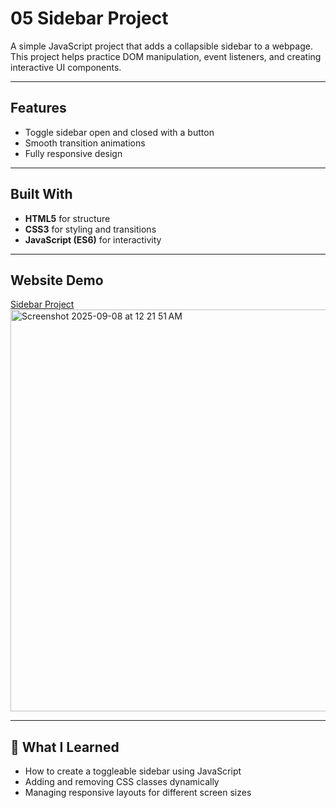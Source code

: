 # 05 Sidebar Project

A simple JavaScript project that adds a collapsible sidebar to a webpage.  
This project helps practice DOM manipulation, event listeners, and creating interactive UI components.

---

## Features
- Toggle sidebar open and closed with a button  
- Smooth transition animations  
- Fully responsive design  

---

## Built With
- **HTML5** for structure  
- **CSS3** for styling and transitions  
- **JavaScript (ES6)** for interactivity  

---

## Website Demo

[Sidebar Project](https://devliwa.github.io/05-sidebar/)
<img width="1268" height="643" alt="Screenshot 2025-09-08 at 12 21 51 AM" src="https://github.com/user-attachments/assets/9324683c-fe17-4cd0-88b2-eaeb9b781d7b" />



---

## 🎯 What I Learned
- How to create a toggleable sidebar using JavaScript  
- Adding and removing CSS classes dynamically  
- Managing responsive layouts for different screen sizes  
